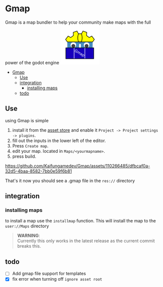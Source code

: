 # Gmap
Gmap is a map bundler to help your community make maps with the full power of the godot engine 
![](https://raw.githubusercontent.com/Kaifungamedev/Gmap/main/addons/gmap/icon.png)

- [Gmap](#gmap)
  - [Use](#use)
  - [integration](#integration)
	- [installing maps](#installing-maps)
  - [todo](#todo)

## Use 
using Gmap is simple 
 1. install it from the [asset store](https://godotengine.org/asset-library/asset/2490) and enable it `Project -> Project settings -> plugins`.  
 2. fill out the inputs in the lower left of the editor.
 3. Press `Create map`.
 4. edit your map. located in `Maps/<yourmapname>`.
 5. press build. 

https://github.com/Kaifungamedev/Gmap/assets/110266485/dfbcaf0a-32d5-4baa-8582-7bb0e59f6b81

That's it now you should see a .gmap file in the `res://` directory 
## integration
### installing maps
to install a map use the `installmap` function. This will install the map to the `user://Maps` directory
> **WARNING**:  
> Currently this only works in the latest release as the current commit breaks this.
## todo
 - [ ] Add gmap file support for templates
 - [x] fix error when turning off `ignore asset root`
